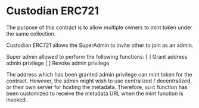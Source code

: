 # Custodian ERC721

The purpose of this contract is to allow multiple owners to mint token under the same collection.

Custodian ERC721 allows the SuperAdmin to invite other to join as an admin.

Super admin allowed to perform the following functions:
[ ] Grant address admin privilege
[ ] Revoke admin privilege

The address which has been granted admin privilege can mint token for the contract. However, the admin might wish to use centralized / decentralized, or their own server for hosting the metadata. Therefore, `mint` function has been customized to receive the metadata URL when the mint function is invoked.
